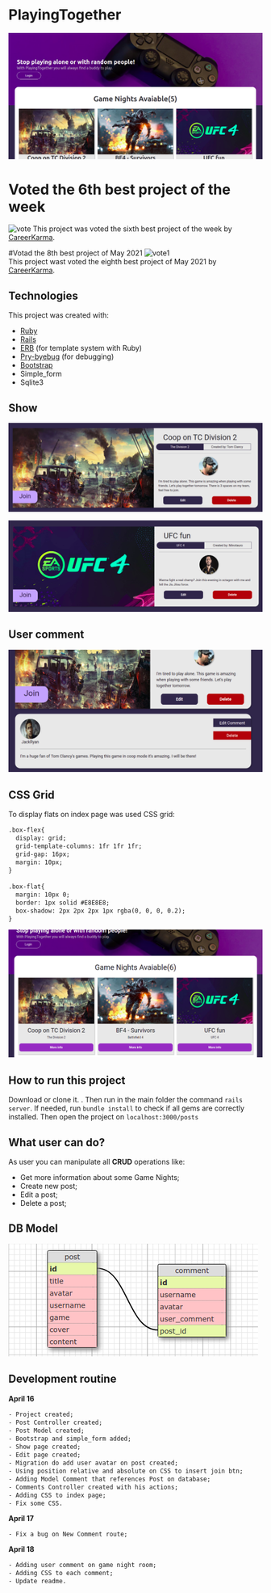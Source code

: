 
# PlayingTogether

![main banner](https://raw.githubusercontent.com/thiagohrcosta/rails-play-together/master/public/img/playingTogether1.png)

# Voted the 6th best project of the week
![vote](https://res.cloudinary.com/dloadb2bx/image/upload/v1621816788/6thbest_rxarg9.png)
This project was voted the sixth best project of the week by [CareerKarma](https://careerkarma.com/discussions/projects/play-together-558/).

#Votad the 8th best project of May 2021
![vote1](https://res.cloudinary.com/dloadb2bx/image/upload/v1622598464/8may_p1vupg.png)<br>
This project wast voted the eighth best project of May 2021 by [CareerKarma](https://careerkarma.com/discussions/projects/play-together-558/).
## Technologies
This project was created with:

 - [Ruby](https://www.ruby-lang.org/pt/)
 - [Rails](https://rubygems.org/gems/rails)
 - [ERB](https://ruby-doc.org/stdlib-2.7.1/libdoc/erb/rdoc/ERB.html) (for template system with Ruby)
 - [Pry-byebug](https://rubygems.org/gems/pry-byebug/versions/3.4.0?locale=pt-BR) (for debugging)
 - [Bootstrap](https://getbootstrap.com/)
 - Simple_form
 - Sqlite3

## Show
![rshow1](https://github.com/thiagohrcosta/rails-play-together/blob/master/public/img/play02.png?raw=true)

![show2](https://github.com/thiagohrcosta/rails-play-together/blob/master/public/img/play03.png?raw=true)

## User comment
![comment](https://github.com/thiagohrcosta/rails-play-together/blob/master/public/img/playComment.png?raw=true)

## CSS Grid
To display flats on index page was used CSS grid:


    .box-flex{
      display: grid;
      grid-template-columns: 1fr 1fr 1fr;
      grid-gap: 16px;
      margin: 10px;
    }

    .box-flat{
      margin: 10px 0;
      border: 1px solid #E8E8E8;
      box-shadow: 2px 2px 2px 1px rgba(0, 0, 0, 0.2);
    }

![cssGrid](https://github.com/thiagohrcosta/rails-play-together/blob/master/public/img/playingTogether4.png?raw=true)

## How to run this project
Download or clone it. . Then run in the main folder the command `rails server`. If needed, run `bundle install` to check if all gems are correctly installed. Then open the project on `localhost:3000/posts`

## What user can do?
As user you can manipulate all **CRUD** operations like:

 - Get more information about some Game Nights;
 - Create new post;
 - Edit a post;
 - Delete a post;

## DB Model
![dbModel](https://github.com/thiagohrcosta/rails-play-together/blob/master/public/img/dbmodel.png?raw=true)

## Development routine

 **April 16**

    - Project created;
    - Post Controller created;
    - Post Model created;
    - Bootstrap and simple_form added;
    - Show page created;
    - Edit page created;
    - Migration do add user avatar on post created;
    - Using position relative and absolute on CSS to insert join btn;
    - Adding Model Comment that references Post on database;
    - Comments Controller created with his actions;
    - Adding CSS to index page;
    - Fix some CSS.

 **April 17**

    - Fix a bug on New Comment route;

 **April 18**

    - Adding user comment on game night room;
    - Adding CSS to each comment;
    - Update readme.




